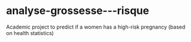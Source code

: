 # analyse-grossesse---risque
Academic project to predict if a women has a high-risk pregnancy (based on health statistics)
